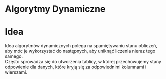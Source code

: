 # Algorytmy Dynamiczne

# Idea 

Idea algorytmów dynamicznych polega na spamiętywaniu stanu obliczeń, 
aby móc je wykorzystać do następnych, aby uniknąć liczenia nieraz tego samego.  
Często sprowadza się do utworzenia tablicy, w której przechowujemy stany odpowienie dla danych, które kryją się za odpowiednimi kolumnami i wierszami.  
